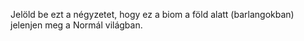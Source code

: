 Jelöld be ezt a négyzetet, hogy ez a biom a föld alatt (barlangokban) jelenjen meg a Normál világban.
